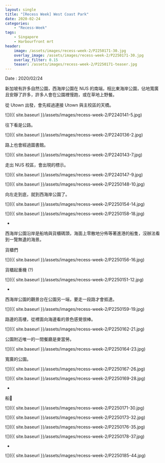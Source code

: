 ```yaml
---
layout: single
title: "[Recess Week] West Coast Park"
date: 2020-02-24
categories:
    - "Recess-Week"
tags:
    - Singapore
    - Harbourfront mrt
header:
    image: /assets/images/recess-week-2/P2250171-30.jpg
    overlay_image: /assets/images/recess-week-2/P2250171-30.jpg
    overlay_filter: 0.15
    teaser: /assets/images/recess-week-2/P2250171-teaser.jpg
---
```


Date : 2020/02/24

新加坡有許多自然公園，西海岸公園在 NUS 的南端，相比東海岸公園，佔地寬廣且安靜了許多，許多人會在公園裡慢跑，或在草地上野餐。

從 Utown 出發，會先經過連接 Utown 與主校區的天橋。

![]({{ site.baseurl }}/assets/images/recess-week-2/P2240141-5.jpg)

往下看是公路。

![]({{ site.baseurl }}/assets/images/recess-week-2/P2240136-2.jpg)

路上也會經過圖書館。

![]({{ site.baseurl }}/assets/images/recess-week-2/P2240143-7.jpg)

走出 NUS 校區，會出現的標示。

![]({{ site.baseurl }}/assets/images/recess-week-2/P2240147-9.jpg)

![]({{ site.baseurl }}/assets/images/recess-week-2/P2250148-10.jpg)

向左走到底，就到西海岸公園了。

![]({{ site.baseurl }}/assets/images/recess-week-2/P2250154-14.jpg)

![]({{ site.baseurl }}/assets/images/recess-week-2/P2250158-18.jpg)

-

西海岸公園沿岸是船塢與貨櫃碼頭，海面上零散地分佈等著進港的船隻，沒辦法看到一覽無遺的海景。

貨櫃們

![]({{ site.baseurl }}/assets/images/recess-week-2/P2250156-16.jpg)

貨櫃起重機 (?)

![]({{ site.baseurl }}/assets/images/recess-week-2/P2250151-12.jpg)

-

西海岸公園的觀景台在公園另一端，要走一段路才會抵達。

![]({{ site.baseurl }}/assets/images/recess-week-2/P2250159-19.jpg)

路邊的高樓，從裡面向海邊看的景色感覺很棒。

![]({{ site.baseurl }}/assets/images/recess-week-2/P2250162-21.jpg)

公園附近唯一的一間餐廳是麥當勞。

![]({{ site.baseurl }}/assets/images/recess-week-2/P2250164-23.jpg)

寬廣的公園。

![]({{ site.baseurl }}/assets/images/recess-week-2/P2250167-26.jpg)

![]({{ site.baseurl }}/assets/images/recess-week-2/P2250169-28.jpg)

-

船🚢

![]({{ site.baseurl }}/assets/images/recess-week-2/P2250171-30.jpg)

![]({{ site.baseurl }}/assets/images/recess-week-2/P2250173-32.jpg)

![]({{ site.baseurl }}/assets/images/recess-week-2/P2250176-35.jpg)

![]({{ site.baseurl }}/assets/images/recess-week-2/P2250178-37.jpg)

-

![]({{ site.baseurl }}/assets/images/recess-week-2/P2250185-44.jpg)
